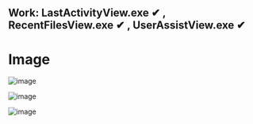 
## Work: LastActivityView.exe ✔ , RecentFilesView.exe ✔ , UserAssistView.exe ✔

# Image
![image](https://github.com/Yubir/NirSoftViewerClearTool/assets/101859341/de71d5e8-0ed1-4dd4-a248-ace2ce72fda9)

![image](https://github.com/Yubir/NirSoftViewerClearTool/assets/101859341/281766bc-acdb-4ad8-9002-25142aac5b49)

![image](https://github.com/Yubir/NirSoftViewerClearTool/assets/101859341/b94afd37-1677-4a32-8dc5-977fc8d20070)
